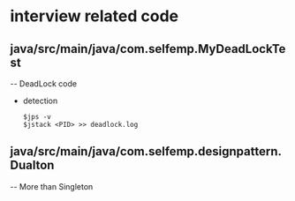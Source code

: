 # interview related code
## java/src/main/java/com.selfemp.MyDeadLockTest 
-- DeadLock code

+ detection
	```shell
	$jps -v
	$jstack <PID> >> deadlock.log
	```
## java/src/main/java/com.selfemp.designpattern.Dualton 
-- More than Singleton
